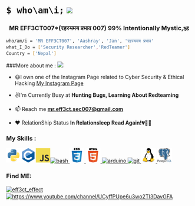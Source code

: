 <h1><code>$ who\am\i;</code> <img src = "https://i.pinimg.com/originals/4c/66/cc/4c66cc1e2788a1e6b88e55d4684d0313.gif" width = 50px> </h1>
<p align='center'>
<h3 align="center">MR EFF3CT007*(रहस्यमय प्रभाव 007) 99% Intentionally Mystic,🕉️</h3>
</p>


```bash
who/am/i = 'MR EFF3CT007', 'Aashray', 'Jan', 'रहस्यमय प्रभाव'
what_I_Do = ['Security Researcher','RedTeamer']
Country = ['Nepal']
```
###More about me : <img src = "https://encrypted-tbn0.gstatic.com/images?q=tbn:ANd9GcRPV8nlzTLmeq8FuVOr-lZhJHmQUM80BPpI7w&usqp=CAU" width =40px>
- 😃I own one of the Instagram Page related to Cyber Security & Ethical Hacking [My Instagram Page](https://www.instagram.com/blackhat_info/)

- ✌️I'm Currently Busy at **Hunting Bugs, Learning About Redteaming**

- 📫 Reach me **mr.eff3ct.sec007@gmail.com**

- ❤ RelationShip Status **In Relationsleep Read Again!💔🥺🤟**


<h3 align="left">My Skills :</h3>
<p align="left"> <a href="https://www.python.org" target="_blank" rel="noreferrer"> <img src="https://raw.githubusercontent.com/devicons/devicon/master/icons/python/python-original.svg" alt="python" width="40" height="40" 
align="left"> <a href="https://www.gnu.org/software/bash/" target="_blank" rel="noreferrer"> <img src="https://www.vectorlogo.zone/logos/gnu_bash/gnu_bash-icon.svg" alt="bash" width="40" height="40"/> </a> <a href="https://www.cprogramming.com/" target="_blank" rel="noreferrer"> <img src="https://raw.githubusercontent.com/devicons/devicon/master/icons/c/c-original.svg" alt="c" width="40" height="40"
align="left"> <a href="https://www.w3schools.com/css/" target="_blank" rel="noreferrer"> <img src="https://raw.githubusercontent.com/devicons/devicon/master/icons/css3/css3-original-wordmark.svg" alt="css3" width="40" height="40"/> </a> <a href="https://www.w3.org/html/" target="_blank" rel="noreferrer"> <img src="https://raw.githubusercontent.com/devicons/devicon/master/icons/html5/html5-original-wordmark.svg" alt="html5" width="40" height="40"/> </a> <a href="https://developer.mozilla.org/en-US/docs/Web/JavaScript" target="_blank" rel="noreferrer"> <img src="https://raw.githubusercontent.com/devicons/devicon/master/icons/javascript/javascript-original.svg" alt="javascript" width="40" height="40"
align="left"> <a href="https://www.arduino.cc/" target="_blank" rel="noreferrer"> <img src="https://cdn.worldvectorlogo.com/logos/arduino-1.svg" alt="arduino" width="40" height="40"/> </a> <a href="https://git-scm.com/" target="_blank" rel="noreferrer"> <img src="https://www.vectorlogo.zone/logos/git-scm/git-scm-icon.svg" alt="git" width="40" height="40"/> </a> <a href="https://www.linux.org/" target="_blank" rel="noreferrer"> <img src="https://raw.githubusercontent.com/devicons/devicon/master/icons/linux/linux-original.svg" alt="linux" width="40" height="40"/> </a> <a href="https://www.postgresql.org" target="_blank" rel="noreferrer"> <img src="https://raw.githubusercontent.com/devicons/devicon/master/icons/postgresql/postgresql-original-wordmark.svg" alt="postgresql" width="40" height="40"/> </a> </p>

  
<h3 align="left">Find ME:</h3>
<p align="left">
<a href="https://instagram.com/eff3ct_effect" target="blank"><img align="center" src="https://raw.githubusercontent.com/rahuldkjain/github-profile-readme-generator/master/src/images/icons/Social/instagram.svg" alt="eff3ct_effect" height="30" width="40" /></a>
<a href="https://www.youtube.com/c/https://www.youtube.com/channel/ucmqnkbqena7awpa9fqxjcsq" target="blank"><img align="center" src="https://raw.githubusercontent.com/rahuldkjain/github-profile-readme-generator/master/src/images/icons/Social/youtube.svg" alt="https://www.youtube.com/channel/UCyffPUpe6u3wo2TI3DavGFA" height="30" width="40" /></a>
</p>
